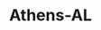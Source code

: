 ---
title: Athens-AL
slug: athens-al
f_state:
- cms/state/alabama.md
f_locations:
- cms/payday-loan/a-1-title-pawn-238.md
- cms/payday-loan/a-1-quick-cash-advance-co-582.md
- cms/payday-loan/a-1-quick-cash-advance-co-587.md
- cms/payday-loan/advance-america-1044.md
- cms/payday-loan/advance-america-1045.md
- cms/payday-loan/approved-cash-advance-4672.md
- cms/payday-loan/cash-connection-6819.md
- cms/payday-loan/cash-mart-7830.md
- cms/payday-loan/cash-mart-7831.md
- cms/payday-loan/cash-mart-7832.md
- cms/payday-loan/cash-usa-8940.md
- cms/payday-loan/cash-usa-8941.md
- cms/payday-loan/cashzone-cash-advance-9486.md
- cms/payday-loan/check-into-cash-11438.md
- cms/payday-loan/check-into-cash-11439.md
- cms/payday-loan/check-into-cash-11440.md
- cms/payday-loan/e-z-cash-16207.md
- cms/payday-loan/e-z-cash-n-pawn-16397.md
- cms/payday-loan/eagle-title-loans-16453.md
- cms/payday-loan/eagle-title-loans-16454.md
- cms/payday-loan/eagle-title-loans-16455.md
- cms/payday-loan/first-cash-express-18519.md
- cms/payday-loan/money-service-center-21702.md
- cms/payday-loan/money-service-center-21703.md
- cms/payday-loan/speedy-cash-advance-26772.md
- cms/payday-loan/speedy-cash-advance-26773.md
- cms/payday-loan/title-cash-27695.md
- cms/payday-loan/title-cash-27696.md
updated-on: '2024-05-30T13:41:28.615Z'
created-on: '2024-05-30T13:41:28.615Z'
published-on: '2024-05-30T13:54:32.469Z'
f_city: Athens
layout: '[city].html'
tags: city
---